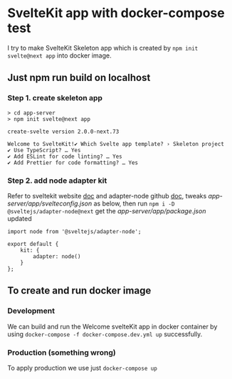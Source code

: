 # SvelteKit app with docker-compose test

I try to make SvelteKit Skeleton app which is created by `npm init svelte@next app` into docker image.

## Just npm run build on localhost

### Step 1. create skeleton app
```
> cd app-server
> npm init svelte@next app

create-svelte version 2.0.0-next.73

Welcome to SvelteKit!✔ Which Svelte app template? › Skeleton project
✔ Use TypeScript? … Yes
✔ Add ESLint for code linting? … Yes
✔ Add Prettier for code formatting? … Yes
```
### Step 2. add node adapter kit
Refer to sveltekit website [doc](https://kit.svelte.dev/docs#adapters) and adapter-node github [doc](https://github.com/sveltejs/kit/tree/master/packages/adapter-node), tweaks *app-server/app/svelteconfig.json* as below, then run ```npm i -D @sveltejs/adapter-node@next``` get the *app-server/app/package.json* updated

```
import node from '@sveltejs/adapter-node';

export default {
	kit: {
		adapter: node()
	}
};
```

## To create and run docker image 

### Development
We can build and run the Welcome svelteKit app in docker container by using ```docker-compose -f docker-compose.dev.yml up``` successfully.

### Production (something wrong)
To apply production we use just ```docker-compose up```

